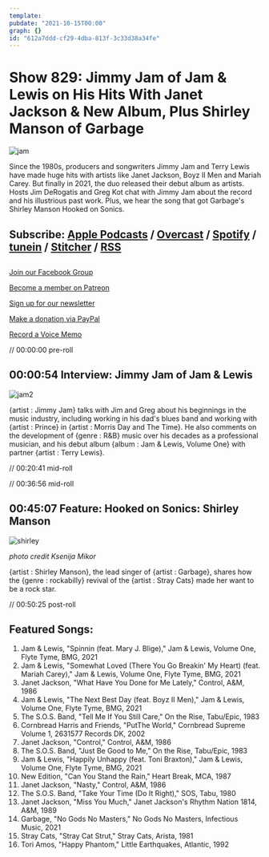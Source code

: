 ```yaml
---
template: 
pubdate: "2021-10-15T00:00"
graph: {}
id: "612a7ddd-cf29-4dba-813f-3c33d38a34fe"
---
```






# Show 829: Jimmy Jam of Jam & Lewis on His Hits With Janet Jackson & New Album, Plus Shirley Manson of Garbage

![jam](https://static.soundopinions.org/images/2021/jam.jpeg)

Since the 1980s, producers and songwriters Jimmy Jam and Terry Lewis have made huge hits with artists like Janet Jackson, Boyz II Men and Mariah Carey. But finally in 2021, the duo released their debut album as artists. Hosts Jim DeRogatis and Greg Kot chat with Jimmy Jam about the record and his illustrious past work. Plus, we hear the song that got Garbage's Shirley Manson Hooked on Sonics.



## Subscribe: [Apple Podcasts](https://itunes.apple.com/us/podcast/sound-opinions/id94793843) / [Overcast](https://overcast.fm/itunes94793843/sound-opinions) / [Spotify](https://open.spotify.com/show/1kNR8YL7TBrQuRxDdS4wtU) / [tunein](https://tunein.com/podcasts/Music-Podcasts/Sound-Opinions-p60273/) / [Stitcher](http://www.stitcher.com/podcast/sound-opinions) / [RSS](https://feeds.simplecast.com/Nn6fjnB0)



## 

[Join our Facebook Group](https://bit.ly/3sivr9T)

[Become a member on Patreon](https://bit.ly/3slWZvc)

[Sign up for our newsletter](https://bit.ly/3eEvRnG)

[Make a donation via PayPal](https://bit.ly/3dmt9lU)

[Record a Voice Memo](https://bit.ly/2RyD5Ah)

// 00:00:00 pre-roll



## 00:00:54 Interview: Jimmy Jam of Jam & Lewis

![jam2](https://static.soundopinions.org/images/2021/jam-and-lewis.jpeg)

{artist : Jimmy Jam} talks with Jim and Greg about his beginnings in the music industry, including working in his dad's blues band and working with {artist : Prince} in {artist : Morris Day and The Time}. He also comments on the development of {genre : R&B} music over his decades as a professional musician, and his debut album {album : Jam & Lewis, Volume One} with partner {artist : Terry Lewis}.

// 00:20:41 mid-roll

// 00:36:56 mid-roll



## 00:45:07 Feature: Hooked on Sonics: Shirley Manson

![shirley](https://static.soundopinions.org/images/2021/shirley-photo-credit-ksenija-mikor.jpeg)

*photo credit Ksenija Mikor*

{artist : Shirley Manson}, the lead singer of {artist : Garbage}, shares how the {genre : rockabilly} revival of the {artist : Stray Cats} made her want to be a rock star.

// 00:50:25 post-roll



## Featured Songs:

1. Jam & Lewis, "Spinnin (feat. Mary J. Blige)," Jam & Lewis, Volume One, Flyte Tyme, BMG, 2021
2. Jam & Lewis, "Somewhat Loved (There You Go Breakin' My Heart) (feat. Mariah Carey)," Jam & Lewis, Volume One, Flyte Tyme, BMG, 2021
3. Janet Jackson, "What Have You Done for Me Lately," Control, A&M, 1986
4. Jam & Lewis, "The Next Best Day (feat. Boyz II Men)," Jam & Lewis, Volume One, Flyte Tyme, BMG, 2021
5. The S.O.S. Band, "Tell Me If You Still Care," On the Rise, Tabu/Epic, 1983
6. Cornbread Harris and Friends, "PutThe World," Cornbread Supreme Volume 1, 2631577 Records DK, 2002
7. Janet Jackson, "Control," Control, A&M, 1986
8. The S.O.S. Band, "Just Be Good to Me," On the Rise, Tabu/Epic, 1983
9. Jam & Lewis, "Happily Unhappy (feat. Toni Braxton)," Jam & Lewis, Volume One, Flyte Tyme, BMG, 2021
10. New Edition, "Can You Stand the Rain," Heart Break, MCA, 1987
11. Janet Jackson, "Nasty," Control, A&M, 1986
12. The S.O.S. Band, "Take Your Time (Do It Right)," SOS, Tabu, 1980
13. Janet Jackson, "Miss You Much," Janet Jackson's Rhythm Nation 1814, A&M, 1989
14. Garbage, "No Gods No Masters," No Gods No Masters, Infectious Music, 2021
15. Stray Cats, "Stray Cat Strut," Stray Cats, Arista, 1981
16. Tori Amos, "Happy Phantom," Little Earthquakes, Atlantic, 1992